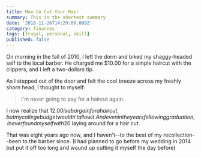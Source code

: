 ```yaml
---
title: How to Cut Your Hair
summary: This is the shortest summary
date: '2018-11-26T14:29:00.000Z'
category: finances
tags: [frugal, personal, skill]
published: false
---
```


On morning in the fall of 2010, I left the dorm and biked my shaggy-headed self to the local barber. He charged me \$10.00 for a simple haircut with the clippers, and I left a two-dollars tip.

As I stepped out of the door and felt the cool breeze across my freshly shorn head, I thought to myself:

> I'm never going to pay for a haircut again.

I now realize that $12.00 is a bargain for a haircut, but my college budget wouldn't allow it. And even in the years following graduation, I never found myself with$20 laying around for a hair cut.

That was eight years ago now, and I haven't--to the best of my recollection--been to the barber since. (I had planned to go before my wedding in 2014 but put it off too long and wound up cutting it myself the day before)
